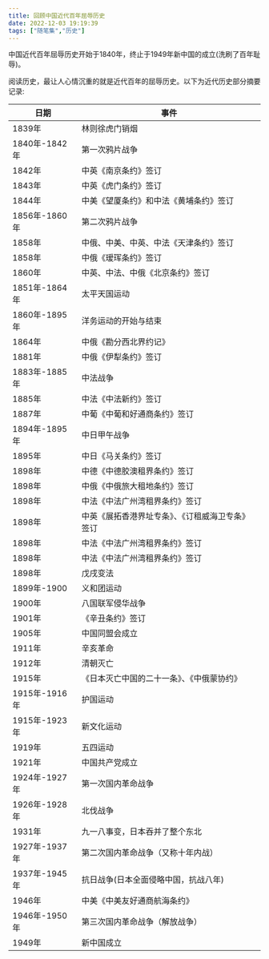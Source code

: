 ```yaml
---
title: 回顾中国近代百年屈辱历史
date: 2022-12-03 19:19:39
tags: ["随笔集","历史"]
---
```


中国近代百年屈辱历史开始于1840年，终止于1949年新中国的成立(洗刷了百年耻辱)。

阅读历史，最让人心情沉重的就是近代百年的屈辱历史。以下为近代历史部分摘要记录:
<!--more-->

|日期 | 事件 |
|--------|--------|
|    1839年   |林则徐虎门销烟|
|    1840年-1842年   |第一次鸦片战争|
|    1842年   |中英《南京条约》签订|
|    1843年   |中英《虎门条约》签订|
|    1844年   |中美《望厦条约》和中法《黄埔条约》签订|
|    1856年-1860年   |第二次鸦片战争|
|    1858年   |中俄、中美、中英、中法《天津条约》签订|
|    1858年   |中俄《瑷珲条约》签订|
|    1860年   |中英、中法、中俄《北京条约》签订|
|    1851年-1864年   |太平天国运动|
|    1860年-1895年   |洋务运动的开始与结束|
|    1864年   |中俄《勘分西北界约记》|
|    1881年   |中俄《伊犁条约》签订|
|    1883年-1885年   |中法战争|
|    1885年  |中法《中法新约》签订|
|    1887年  |中葡《中葡和好通商条约》签订|
|    1894年-1895年   |中日甲午战争|
|    1895年   |中日《马关条约》签订|
|    1898年   |中德《中德胶澳租界条约》签订|
|    1898年   |中俄《中俄旅大租地条约》签订|
|    1898年   |中法《中法广州湾租界条约》签订|
|    1898年   |中英《展拓香港界址专条》、《订租威海卫专条》签订|
|    1898年   |中法《中法广州湾租界条约》签订|
|    1898年   |中法《中法广州湾租界条约》签订|
|    1898年   |戊戌变法|
|    1899年-1900   |义和团运动|
|    1900年   |八国联军侵华战争|
|    1901年   |《辛丑条约》签订|
|    1905年   |中国同盟会成立|
|    1911年   |辛亥革命|
|    1912年   |清朝灭亡|
|    1915年   |《日本灭亡中国的二十一条》、《中俄蒙协约》|
|    1915年-1916年   |护国运动|
|    1915年-1923年   |新文化运动|
|    1919年   |五四运动|
|    1921年   |中国共产党成立|
|    1924年-1927年   |第一次国内革命战争|
|    1926年-1928年   |北伐战争|
|    1931年   |九一八事变，日本吞并了整个东北|
|    1927年-1937年   |第二次国内革命战争（又称十年内战）|
|    1937年-1945年   |抗日战争(日本全面侵略中国，抗战八年)|
|    1946年   |中美《中美友好通商航海条约》|
|    1946年-1950年   |第三次国内革命战争（解放战争）|
|    1949年   |新中国成立|




